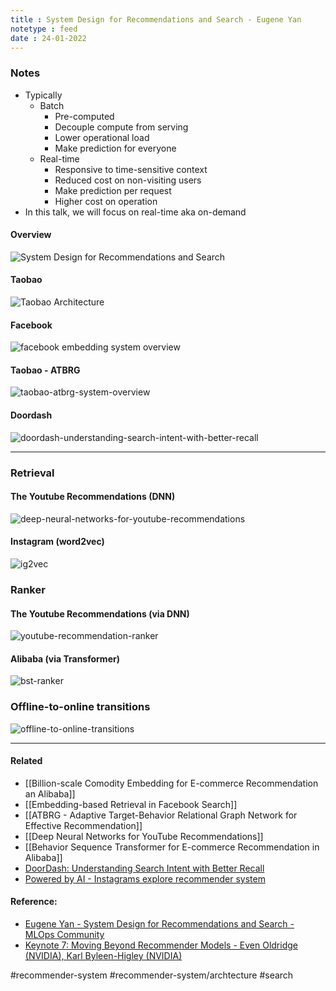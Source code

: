 ```yaml
---
title : System Design for Recommendations and Search - Eugene Yan
notetype : feed
date : 24-01-2022
---
```




### Notes
- Typically
	- Batch
		- Pre-computed
		- Decouple compute from serving
		- Lower operational load
		- Make prediction for everyone
	- Real-time
		- Responsive to time-sensitive context
		- Reduced cost on non-visiting users
		- Make prediction per request
		- Higher cost on operation
- In this talk, we will focus on real-time aka on-demand

#### Overview

![System Design for Recommendations and Search](/assets/img/system-design-for-recommendations-and-search.png)


#### Taobao

![Taobao Architecture](/assets/img/taobao-architecture.png)


#### Facebook
![facebook embedding system overview](/assets/img/facebook-search-architecture.png)



#### Taobao - ATBRG
![taobao-atbrg-system-overview](/assets/img/taobao-atbrg-system-overview.png)


#### Doordash

![doordash-understanding-search-intent-with-better-recall](/assets/img/doordash-understanding-search-intent-with-better-recall.png)


----

### Retrieval

#### The Youtube Recommendations (DNN)

![deep-neural-networks-for-youtube-recommendations](/assets/img/deep-neural-networks-for-youtube-recommendations.png)


#### Instagram (word2vec)

![ig2vec](/assets/img/ig2vec.png)

### Ranker

#### The Youtube Recommendations (via DNN)
![youtube-recommendation-ranker](/assets/img/youtube-recommendation-ranker.png)


#### Alibaba (via Transformer)

![bst-ranker](/assets/img/bst-ranker.png)


### Offline-to-online transitions

![offline-to-online-transitions](/assets/img/offline-to-online-transitions.png)


---

#### Related
- [[Billion-scale Comodity Embedding for E-commerce Recommendation an Alibaba]]
- [[Embedding-based Retrieval in Facebook Search]]
- [[ATBRG - Adaptive Target-Behavior Relational Graph Network for Effective Recommendation]]
- [[Deep Neural Networks for YouTube Recommendations]]
- [[Behavior Sequence Transformer for E-commerce Recommendation in Alibaba]]
- [DoorDash: Understanding Search Intent with Better Recall](https://doordash.engineering/2020/12/15/understanding-search-intent-with-better-recall/)
- [Powered by AI - Instagrams explore recommender system](https://ai.facebook.com/blog/powered-by-ai-instagrams-explore-recommender-system/)

#### Reference:
- [Eugene Yan - System Design for Recommendations and Search - MLOps Community](https://eugeneyan.com/speaking/mlops-community-recsys/)
- [Keynote 7: Moving Beyond Recommender Models - Even Oldridge (NVIDIA), Karl Byleen-Higley (NVIDIA)](https://www.youtube.com/watch?v=5qjiY-kLwFY)


#recommender-system #recommender-system/archtecture #search 